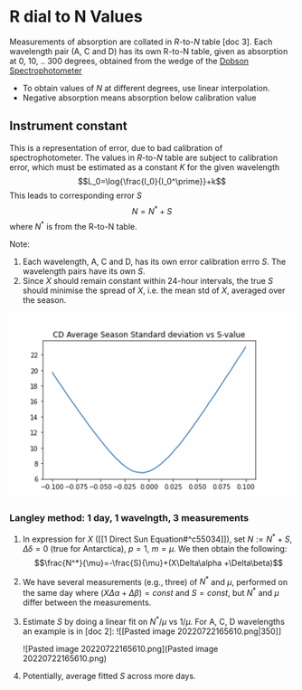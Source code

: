 # R dial to N Values
Measurements of absorption are collated in $R$-to-$N$ table [doc 3]. Each wavelength pair (A, C and D) has its own R-to-N table, given as absorption at 0, 10, .. 300 degrees, obtained from the wedge of the [Dobson Spectrophotometer](https://www.jma-net.go.jp/kousou/obs_third_div/ozone/ozone_dob-e.html) 

* To obtain values of $N$ at different degrees, use linear interpolation. 
* Negative absorption means absorption below calibration value


## Instrument constant
This is a representation of error, due to bad calibration of spectrophotometer. The values in $R$-to-$N$ table are subject to calibration error, which must be estimated as a constant $K$ for the given wavelength
$$L_0=\log{\frac{I_0}{I_0^\prime}}+k$$
This leads to corresponding error $S$
$$N = N^*+S$$
where $N^*$ is from the R-to-N table.

Note: 
1. Each wavelength, A, C and D, has its own error calibration errro $S$. The wavelength pairs have its own $S$. 
2. Since $X$ should remain constant within 24-hour intervals, the true $S$ should minimise the spread of $X$, i.e. the mean std of $X$, averaged over the season. 

![im1.png](im1.png)


### Langley method: 1 day, 1 wavelngth, 3 measurements
1. In expression for $X$ ([[1 Direct Sun Equation#^c55034]]), set $N:=N^*+S$, $\Delta\delta=0$ (true for Antarctica), $p=1$, $m=\mu$. We then obtain the following:
$$\frac{N^*}{\mu}=-\frac{S}{\mu}+(X\Delta\alpha +\Delta\beta)$$
2. We have several measurements (e.g., three) of $N^*$ and $\mu$, performed on the same day where $(X\Delta\alpha +\Delta\beta)=const$ and $S=const$, but $N^*$ and $\mu$ differ between the measurements.
3. Estimate $S$ by doing a linear fit on $N^*/\mu$ vs $1/\mu$. For A, C, D wavelengths an example is in [doc 2]:
	![[Pasted image 20220722165610.png|350]]
    
    ![Pasted image 20220722165610.png](Pasted image 20220722165610.png)
4. Potentially, average fitted $S$ across more days. 


